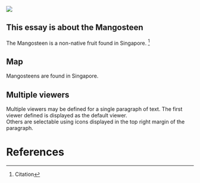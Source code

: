 <a href="https://juncture-digital.org/KatherineMEnright/Juncture-Tutorial"><img src="https://juncture-digital.org/images/ve-button.png"></a>

<param ve-config 
       title="Essay Title"
       author="Author"
       banner="https://iiif.wellcomecollection.org/image/V0044770/full/1338%2C/0/default.jpg" 
       layout="vertical">

<param ve-entity eid="Q170662"> <!-- Mangosteen -->

## This essay is about the Mangosteen
       
The <span eid="Q170662">Mangosteen</span> is a non-native fruit found in Singapore. [^1]
<param ve-image 
       url="https://iiif.wellcomecollection.org/image/V0044770/full/1338%2C/0/default.jpg"
       label="Mangosteen Photograph" 
       description="A mangosteen plant (Garcinia mangostana): fruiting branch and halved fruit. Photograph. Wellcome Collection."
       license="public domain">

## Map

Mangosteens are found in Singapore.
<param ve-map center="Q334" zoom="11" prefer-geojson>

## Multiple viewers

Multiple viewers may be defined for a single paragraph of text.  The first viewer defined is displayed as the default viewer.  
Others are selectable using icons displayed in the top right margin of the paragraph.
<param ve-image 
       manifest="https://iiif.juncture-digital.org/manifest/6dd738aed85597cac540ad31dd5818e86ef7f2918c7b43a9eb3123d5538e6e4c">
<param ve-map center="Q36600" zoom="11">

# References

[^1]: Citation
